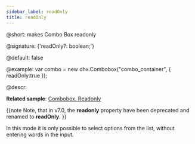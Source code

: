 ```yaml
---
sidebar_label: readOnly
title: readOnly
---          
```


@short: makes Combo Box readonly

@signature: {'readOnly?: boolean;'}

@default: false

@example: 
var combo = new dhx.Combobox("combo_container", { 
    readOnly:true
});

@descr: 

**Related sample**: [Combobox. Readonly](https://snippet.dhtmlx.com/igjsuf7y)

{{note Note, that in v7.0, the **readonly** property have been deprecated and renamed to **readOnly**. }}

In this mode it is only possible to select options from the list, without entering words in the input.

[comment]: # (@related: combobox/how_to_start.md#initialize-combobox combobox/configuration.md#readonly-mode)
